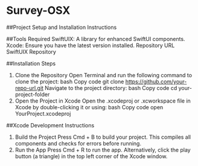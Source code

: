 # Survey-OSX

##Project Setup and Installation Instructions

##Tools Required
SwiftUIX: A library for enhanced SwiftUI components.
Xcode: Ensure you have the latest version installed.
Repository URL
SwiftUIX Repository

##Installation Steps

1. Clone the Repository
Open Terminal and run the following command to clone the project:
bash
Copy code
git clone https://github.com/your-repo-url.git
Navigate to the project directory:
bash
Copy code
cd your-project-folder
3. Open the Project in Xcode
Open the .xcodeproj or .xcworkspace file in Xcode by double-clicking it or using:
bash
Copy code
open YourProject.xcodeproj

##Xcode Development Instructions
1. Build the Project
Press Cmd + B to build your project. This compiles all components and checks for errors before running.
3. Run the App
Press Cmd + R to run the app. Alternatively, click the play button (a triangle) in the top left corner of the Xcode window.

